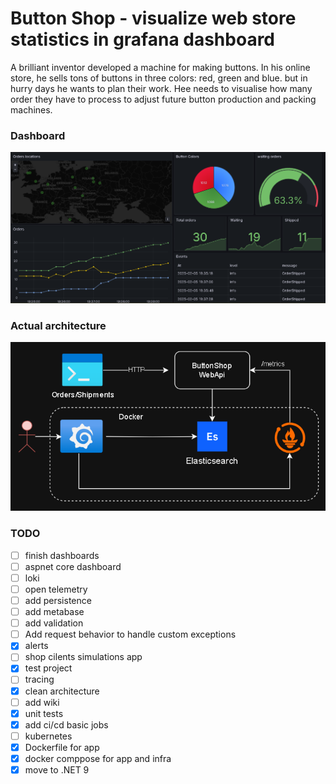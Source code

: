 # Button Shop - visualize web store statistics in grafana dashboard

A brilliant inventor developed a machine for making buttons. In his online store, he sells tons of buttons in three colors: red, green and blue. but in hurry days he wants to plan their work. Hee needs to visualise how many order they have to process to adjust future button production and packing machines. 


### Dashboard
![dashboard example](/readme_assets/dashboard.png)

### Actual architecture

![alt text](/readme_assets/arch.png)

### TODO 

- [ ] finish dashboards
- [ ] aspnet core dashboard
- [ ] loki
- [ ] open telemetry
- [ ] add persistence
- [ ] add metabase
- [ ] add validation
- [ ] Add request behavior to handle custom exceptions
- [x] alerts
- [ ] shop cilents simulations app
- [x] test project
- [ ] tracing
- [x] clean architecture
- [ ] add wiki
- [x] unit tests
- [x] add ci/cd basic jobs
- [ ] kubernetes
- [x] Dockerfile for app
- [x] docker comppose for app and infra
- [x] move to .NET 9